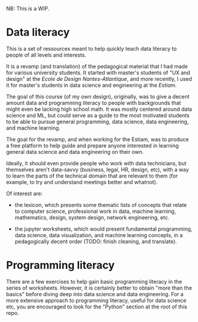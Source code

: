 NB: This is a WIP.


# Data literacy

This is a set of ressources meant to help quickly teach data literacy to people of all levels and interests.

It is a revamp (and translation) of the pedagogical material that I had made for various university students. It started with master's students of "UX and design" at the *Ecole de Design Nantes-Atlantique*, and more recently, I used it for master's students in data science and engineering at the *Estiam*.

The goal of this course (of my own design), originally, was to give a decent amount data and programming literacy to people with backgrounds that might even be lacking high school math. It was mostly centered around data science and ML, but could serve as a guide to the most motivated students to be able to pursue general programming, data science, data engineering, and machine learning.

The goal for the revamp, and when working for the Estiam, was to produce a free platform to help guide and prepare anyone interested in learning general data science and data engineering on their own.

Ideally, it should even provide people who work with data technicians, but themselves aren't data-savvy (business, legal, HR, design, etc), with a way to learn the parts of the technical domain that are relevant to them (for example, to try and understand meetings better and whatnot).

Of interest are:

  - the lexicon, which presents some thematic lists of concepts that relate to computer science, professional work in data, machine learning, mathematics, design, system design, network engineering, etc.

  - the jupyter worksheets, which would present fundamental programming, data science, data visualization, and machine learning concepts, in a pedagogically decent order (TODO: finish cleaning, and translate).


# Programming literacy

There are a few exercises to help gain basic programming literacy in the series of worksheets. However, it is certainly better to obtain "more than the basics" before diving deep into data science and data engineering. For a more extensive approach to programming literacy, useful for data science etc, you are encouraged to look for the "Python" section at the root of this repo.

